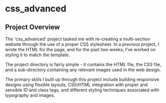 # css_advanced

## Project Overview

The 'css_advanced' project tasked me with re-creating a multi-section website through the use of a proper CSS stylesheet. In a previous project, I wrote the HTML for the page, and for the past two weeks, I've worked on styling it to match the template. 

The project directory is fairly simple - it contains the HTML file, the CSS file, and a sub-directory containing any relevant images used in the web design.

The primary skills I built up through this project include building responsive designs using flexible layouts, CSS/HTML integration with proper and sensible ID and class tags, and different styling techniques associated with typography and images. 